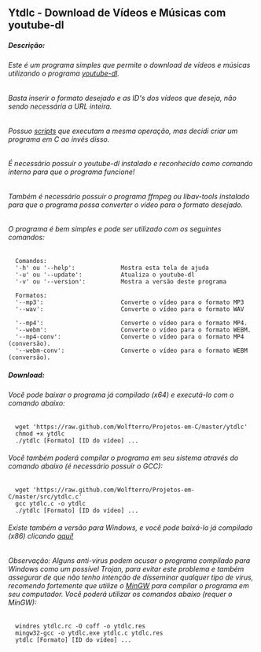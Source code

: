 ## Ytdlc - Download de Vídeos e Músicas com youtube-dl

##### Descrição:

###### Este é um programa simples que permite o download de vídeos e músicas utilizando o programa [youtube-dl](https://github.com/rg3/youtube-dl).
###### Basta inserir o formato desejado e as ID's dos vídeos que deseja, não sendo necessária a URL inteira.
###### Possuo [scripts](https://github.com/Wolfterro/Youtube-DL-Script) que executam a mesma operação, mas decidi criar um programa em C ao invés disso.
###### É necessário possuir o youtube-dl instalado e reconhecido como comando interno para que o programa funcione!
###### Também é necessário possuir o programa ffmpeg ou libav-tools instalado para que o programa possa converter o vídeo para o formato desejado.
###### O programa é bem simples e pode ser utilizado com os seguintes comandos:

      Comandos:
      '-h' ou '--help':             Mostra esta tela de ajuda
      '-u' ou '--update':           Atualiza o youtube-dl
      '-v' ou '--version':          Mostra a versão deste programa
      
      Formatos:
      '--mp3':                      Converte o vídeo para o formato MP3
      '--wav':                      Converte o vídeo para o formato WAV
      
      '--mp4':                      Converte o vídeo para o formato MP4.
      '--webm':                     Converte o vídeo para o formato WEBM.
      '--mp4-conv':                 Converte o vídeo para o formato MP4 (conversão).
      '--webm-conv':                Converte o vídeo para o formato WEBM (conversão).

##### Download:

###### Você pode baixar o programa já compilado (x64) e executá-lo com o comando abaixo:

      wget 'https://raw.github.com/Wolfterro/Projetos-em-C/master/ytdlc'
      chmod +x ytdlc
      ./ytdlc [Formato] [ID do vídeo] ...

###### Você também poderá compilar o programa em seu sistema através do comando abaixo (é necessário possuir o GCC):

      wget 'https://raw.github.com/Wolfterro/Projetos-em-C/master/src/ytdlc.c'
      gcc ytdlc.c -o ytdlc
      ./ytdlc [Formato] [ID do vídeo] ...

###### Existe também a versão para Windows, e você pode baixá-lo já compilado (x86) clicando [aqui!]()

###### Observação: Alguns anti-virus podem acusar o programa compilado para Windows como um possível Trojan, para evitar este problema e também assegurar de que não tenho intenção de disseminar qualquer tipo de vírus, recomendo fortemente que utilize o [MinGW](http://www.mingw.org/) para compilar o programa em seu computador. Você poderá utilizar os comandos abaixo (requer o MinGW):

      windres ytdlc.rc -O coff -o ytdlc.res
      mingw32-gcc -o ytdlc.exe ytdlc.c ytdlc.res
      ytdlc [Formato] [ID do vídeo] ...

<br />
